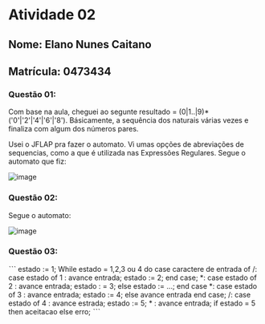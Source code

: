 # Atividade 02

## Nome: Elano Nunes Caitano
## Matrícula: 0473434

### Questão 01: 
Com base na aula, cheguei ao segunte resultado = (0|1..|9)*('0'|'2'|'4'|'6'|'8'). 
Básicamente, a sequência dos naturais várias vezes e finaliza com algum dos números pares.

Usei o JFLAP pra fazer o automato. Vi umas opções de abreviações de sequencias, como a que é utilizada nas Expressões Regulares. 
Segue o automato que fiz:


![image](https://drive.google.com/uc?export=view&id=1NkaoWYsjIyKYVTiQsxwxXebaAmPShkym)

### Questão 02: 

Segue o automato:


![image](https://drive.google.com/uc?export=view&id=1wn2F2YDM6zE2CvLWen_wxIi6q7wYf2ai)


### Questão 03:
ˋˋˋ
estado := 1;
While  estado = 1,2,3 ou 4 do 
  case caractere de entrada of
     /: case estado of
	1 : avance entrada;
	    estado := 2;
	end case;
     *: case estado of
	2 : avance entrada;
	    estado : = 3; 
	else estado := ...;
	end case
     *: case estado of
        3 : avance entrada;
	    estado := 4;
	else avance entrada 
	end case;
     /: case estado of
	4 : avance estrada;
	    estado := 5;
	* : avance entrada;
if estado = 5 then aceitacao else erro;
ˋˋˋ
